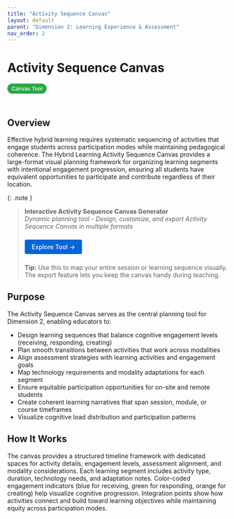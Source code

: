 ```yaml
---
title: "Activity Sequence Canvas"
layout: default
parent: "Dimension 2: Learning Experience & Assessment"
nav_order: 2
---
```


# Activity Sequence Canvas

<span style="background: #28a745; color: white; padding: 4px 10px; border-radius: 16px; font-size: 12px; font-weight: 500; white-space: nowrap; display: inline-block; margin-bottom: 24px;">Canvas Tool</span>

## Overview
Effective hybrid learning requires systematic sequencing of activities that engage students across participation modes while maintaining pedagogical coherence. The Hybrid Learning Activity Sequence Canvas provides a large-format visual planning framework for organizing learning segments with intentional engagement progression, ensuring all students have equivalent opportunities to participate and contribute regardless of their location.



{: .note }
> **Interactive Activity Sequence Canvas Generator**  
> *Dynamic planning tool - Design, customize, and export Activity Sequence Canvas in multiple formats*
>
> <a href="{{ '/assets/tools/hybrid-learning-activity-sequence-canvas-generator.html' | relative_url }}" style="display: inline-block; background: #0366d6; color: white; padding: 8px 16px; text-decoration: none; border-radius: 4px; font-weight: 500; margin: 8px 0; font-size: 14px;">
> Explore Tool →
> </a>
>
> **Tip:** Use this to map your entire session or learning sequence visually. The export feature lets you keep the canvas handy during teaching.

## Purpose
The Activity Sequence Canvas serves as the central planning tool for Dimension 2, enabling educators to:

- Design learning sequences that balance cognitive engagement levels (receiving, responding, creating)
- Plan smooth transitions between activities that work across modalities
- Align assessment strategies with learning activities and engagement goals
- Map technology requirements and modality adaptations for each segment
- Ensure equitable participation opportunities for on-site and remote students
- Create coherent learning narratives that span session, module, or course timeframes
- Visualize cognitive load distribution and participation patterns

## How It Works

The canvas provides a structured timeline framework with dedicated spaces for activity details, engagement levels, assessment alignment, and modality considerations. Each learning segment includes activity type, duration, technology needs, and adaptation notes. Color-coded engagement indicators (blue for receiving, green for responding, orange for creating) help visualize cognitive progression. Integration points show how activities connect and build toward learning objectives while maintaining equity across participation modes. 